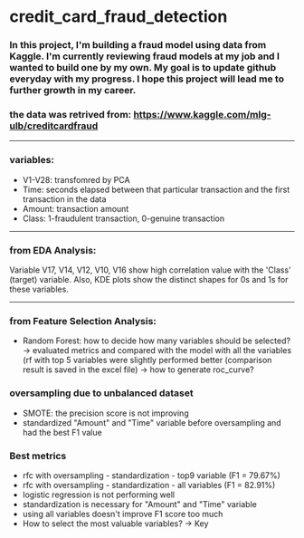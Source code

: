 # credit_card_fraud_detection

### In this project, I'm building a fraud model using data from Kaggle. I'm currently reviewing fraud models at my job and I wanted to build one by my own. My goal is to update github everyday with my progress. I hope this project will lead me to further growth in my career. 

### the data was retrived from: https://www.kaggle.com/mlg-ulb/creditcardfraud

***
### variables:
- V1-V28: transfomred by PCA
- Time: seconds elapsed between that particular transaction and the first transaction in the data
- Amount: transaction amount
- Class: 1-fraudulent transaction, 0-genuine transaction

***
### from EDA Analysis:
Variable V17, V14, V12, V10, V16 show high correlation value with the 'Class' (target) variable. Also, KDE plots show the distinct shapes for 0s and 1s for these variables. 

***
### from Feature Selection Analysis:
- Random Forest: how to decide how many variables should be selected? -> evaluated metrics and compared with the model with all the variables (rf with top 5 variables were slightly performed better (comparison result is saved in the excel file) -> how to generate roc_curve? 

### oversampling due to unbalanced dataset 
- SMOTE: the precision score is not improving
- standardized "Amount" and "Time" variable before oversampling and had the best F1 value  

### Best metrics
- rfc with oversampling - standardization - top9 variable (F1 = 79.67%)
- rfc with oversampling - standardization - all variables (F1 = 82.91%)
- logistic regression is not performing well
- standardization is necessary for "Amount" and "Time" variable
- using all variables doesn't improve F1 score too much
- How to select the most valuable variables? -> Key
